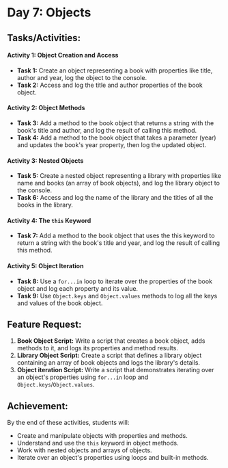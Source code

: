 # Day 7: Objects

## Tasks/Activities:

#### Activity 1: Object Creation and Access

- **Task 1:** Create an object representing a book with properties like title, author and year, log the object to the console.
- **Task 2:** Access and log the title and author properties of the book object.
  
#### Activity 2: Object Methods

- **Task 3:** Add a method to the book object that returns a string with the book's title and author, and log the result of calling this method.
- **Task 4:** Add a method to the book object that takes a parameter (year) and updates the book's year property, then log the updated object.


#### Activity 3: Nested Objects

- **Task 5:** Create a nested object representing a library with properties like name and books (an array of book objects), and log the library object to the console.
- **Task 6:** Access and log the name of the library and the titles of all the books in the library.

  
#### Activity 4: The <code>this</code> Keyword
- **Task 7:** Add a method to the book object that uses the this keyword to return a string with the book's title and year, and log the result of calling this method.
 
 
#### Activity 5: Object Iteration

- **Task 8:** Use a <code>for...in</code> loop to iterate over the properties of the book object and log each property and its value.
- **Task 9:** Use <code>Object.keys</code> and <code>Object.values</code> methods to log all the keys and values of the book object.
  
## Feature Request:

1. **Book Object Script:**  Write a script that creates a book object, adds methods to it, and logs its properties and method results.
2. **Library Object Script:** Create a script that defines a library object containing an array of book objects and logs the library's details.
3. **Object iteration Script:** Write a script that demonstrates iterating over an object's properties using <code>for...in</code> loop and <code>Object.keys</code>/<code>Object.values</code>.


   
## Achievement:

By the end of these activities, students will:
- Create and manipulate objects with properties and methods.
- Understand and use the <code>this</code> keyword in object methods.
- Work with nested objects and arrays of objects.
- Iterate over an object's properties using loops and built-in methods.





